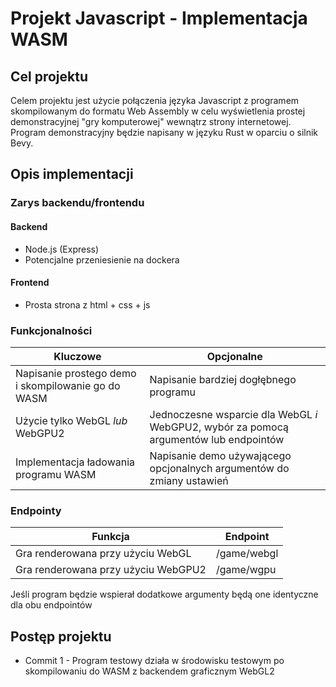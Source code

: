 # Projekt Javascript - Implementacja WASM
## Cel projektu
Celem projektu jest użycie połączenia języka Javascript z programem skompilowanym do formatu Web Assembly w celu wyświetlenia prostej demonstracyjnej "gry komputerowej" wewnątrz strony internetowej. \
Program demonstracyjny będzie napisany w języku Rust w oparciu o silnik Bevy.
## Opis implementacji
### Zarys backendu/frontendu
#### Backend
- Node.js (Express)
- Potencjalne przeniesienie na dockera
#### Frontend
- Prosta strona z html + css + js
### Funkcjonalności
| Kluczowe | Opcjonalne
| - | - |
| Napisanie prostego demo i skompilowanie go do WASM | Napisanie bardziej dogłębnego programu
| Użycie tylko WebGL *lub* WebGPU2 | Jednoczesne wsparcie dla WebGL *i* WebGPU2, wybór za pomocą argumentów lub endpointów
| Implementacja ładowania programu WASM | Napisanie demo używającego opcjonalnych argumentów do zmiany ustawień
### Endpointy
| Funkcja | Endpoint |
| - | - |
| Gra renderowana przy użyciu WebGL | /game/webgl |
| Gra renderowana przy użyciu WebGPU2 | /game/wgpu |

Jeśli program będzie wspierał dodatkowe argumenty będą one identyczne dla obu endpointów

## Postęp projektu
- Commit 1 - Program testowy działa w środowisku testowym po skompilowaniu do WASM z backendem graficznym WebGL2
